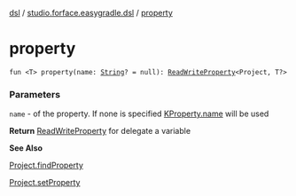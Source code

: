 [dsl](../index.md) / [studio.forface.easygradle.dsl](index.md) / [property](./property.md)

# property

`fun <T> property(name: `[`String`](https://kotlinlang.org/api/latest/jvm/stdlib/kotlin/-string/index.html)`? = null): `[`ReadWriteProperty`](https://kotlinlang.org/api/latest/jvm/stdlib/kotlin.properties/-read-write-property/index.html)`<Project, T?>`

### Parameters

`name` - of the property. If none is specified [KProperty.name](https://kotlinlang.org/api/latest/jvm/stdlib/kotlin.reflect/-k-callable/name.html) will be used

**Return**
[ReadWriteProperty](https://kotlinlang.org/api/latest/jvm/stdlib/kotlin.properties/-read-write-property/index.html) for delegate a variable

**See Also**

[Project.findProperty](#)

[Project.setProperty](#)

